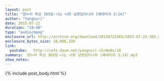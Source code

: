 ```yaml
---
layout: post
title: "양누리 묵상 365일-나는 너희 남편임이니라 [예레미야 3:14]"
author: "Yangnuri"
date: 2015-07-22
duration: "19:40"
type: "audio/mpeg"
enclosure_url: http://archive.org/download/20150722365/2015-07-22-365.mp3
enclosure_bytes_size: 18,886,320  
link:
  youtube:   http://cafe.daum.net/yangnuri-ch/Ww8v/10
summary:  양누리 묵상 365일-나는 너희 남편임이니라 [예레미야 3:14].mp3
show_notes:
---
```


{% include post_body.html %}
